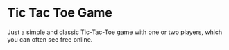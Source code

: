 # Tic Tac Toe Game
Just a simple and classic Tic-Tac-Toe game with one or two players, which you can often see free online.
